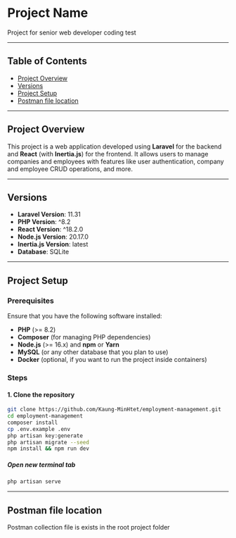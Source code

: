 # Project Name

Project for senior web developer coding test

---

## Table of Contents
- [Project Overview](#project-overview)
- [Versions](#versions)
- [Project Setup](#project-setup)
- [Postman file location](#postman-file)

---

## Project Overview

This project is a web application developed using **Laravel** for the backend and **React** (with **Inertia.js**) for the frontend. It allows users to manage companies and employees with features like user authentication, company and employee CRUD operations, and more.

---

## Versions

- **Laravel Version**: 11.31
- **PHP Version**: ^8.2
- **React Version**: ^18.2.0
- **Node.js Version**: 20.17.0
- **Inertia.js Version**: latest
- **Database**: SQLite

---

## Project Setup

### Prerequisites

Ensure that you have the following software installed:
- **PHP** (>= 8.2)
- **Composer** (for managing PHP dependencies)
- **Node.js** (>= 16.x) and **npm** or **Yarn**
- **MySQL** (or any other database that you plan to use)
- **Docker** (optional, if you want to run the project inside containers)

### Steps

#### 1. Clone the repository

```bash
git clone https://github.com/Kaung-MinHtet/employment-management.git
cd employment-management
composer install
cp .env.example .env
php artisan key:generate
php artisan migrate --seed
npm install && npm run dev
```

##### Open new terminal tab
```bash
php artisan serve
```

---
## Postman file location

Postman collection file is exists in the root project folder